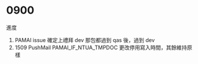 # 0900

進度

1. PAMAI issue 確定上禮拜 dev 那包都過到 qas 後，過到 dev
2. 1509 PushMail PAMAI_IF_NTUA_TMPDOC 更改停用寫入時間，其餘維持原樣
